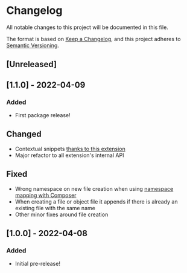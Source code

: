# Changelog

All notable changes to this project will be documented in this file.

The format is based on [Keep a Changelog](https://keepachangelog.com/en/1.0.0/),
and this project adheres to [Semantic Versioning](https://semver.org/spec/v2.0.0.html).

## [Unreleased]

## [1.1.0] - 2022-04-09

### Added

- First package release!

## Changed

- Contextual snippets [thanks to this extension](https://marketplace.visualstudio.com/items?itemName=brpaz.contextual-snips)
- Major refactor to all extension's internal API

## Fixed

- Wrong namespace on new file creation when using [namespace mapping with Composer](https://getcomposer.org/doc/04-schema.md#autoload)
- When creating a file or object file it appends if there is already an existing file with the same name
- Other minor fixes around file creation

## [1.0.0] - 2022-04-08

### Added

- Initial pre-release! 